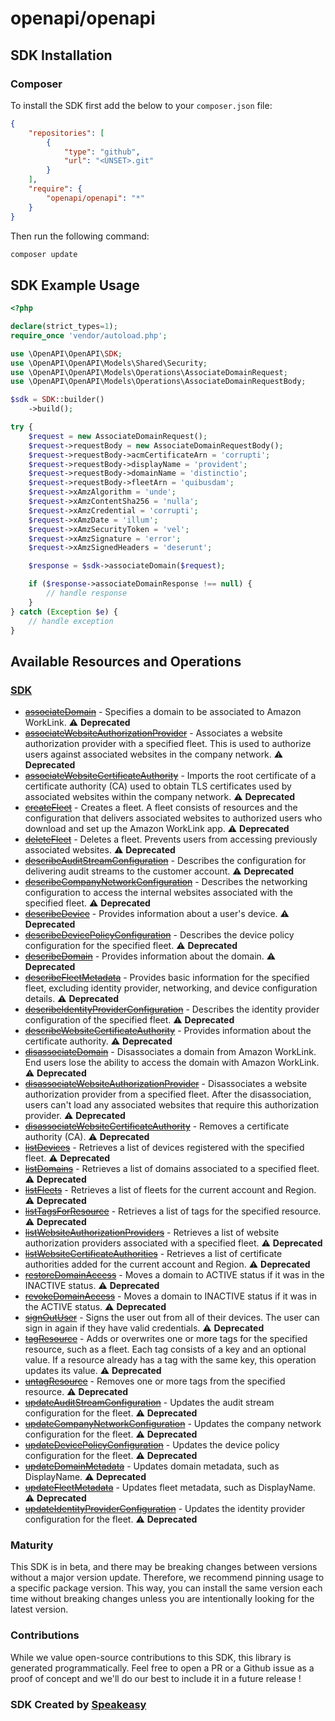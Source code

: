 # openapi/openapi

<!-- Start SDK Installation -->
## SDK Installation

### Composer

To install the SDK first add the below to your `composer.json` file:

```json
{
    "repositories": [
        {
            "type": "github",
            "url": "<UNSET>.git"
        }
    ],
    "require": {
        "openapi/openapi": "*"
    }
}
```

Then run the following command:

```bash
composer update
```
<!-- End SDK Installation -->

## SDK Example Usage
<!-- Start SDK Example Usage -->
```php
<?php

declare(strict_types=1);
require_once 'vendor/autoload.php';

use \OpenAPI\OpenAPI\SDK;
use \OpenAPI\OpenAPI\Models\Shared\Security;
use \OpenAPI\OpenAPI\Models\Operations\AssociateDomainRequest;
use \OpenAPI\OpenAPI\Models\Operations\AssociateDomainRequestBody;

$sdk = SDK::builder()
    ->build();

try {
    $request = new AssociateDomainRequest();
    $request->requestBody = new AssociateDomainRequestBody();
    $request->requestBody->acmCertificateArn = 'corrupti';
    $request->requestBody->displayName = 'provident';
    $request->requestBody->domainName = 'distinctio';
    $request->requestBody->fleetArn = 'quibusdam';
    $request->xAmzAlgorithm = 'unde';
    $request->xAmzContentSha256 = 'nulla';
    $request->xAmzCredential = 'corrupti';
    $request->xAmzDate = 'illum';
    $request->xAmzSecurityToken = 'vel';
    $request->xAmzSignature = 'error';
    $request->xAmzSignedHeaders = 'deserunt';

    $response = $sdk->associateDomain($request);

    if ($response->associateDomainResponse !== null) {
        // handle response
    }
} catch (Exception $e) {
    // handle exception
}
```
<!-- End SDK Example Usage -->

<!-- Start SDK Available Operations -->
## Available Resources and Operations

### [SDK](docs/sdk/README.md)

* [~~associateDomain~~](docs/sdk/README.md#associatedomain) - Specifies a domain to be associated to Amazon WorkLink. :warning: **Deprecated**
* [~~associateWebsiteAuthorizationProvider~~](docs/sdk/README.md#associatewebsiteauthorizationprovider) - Associates a website authorization provider with a specified fleet. This is used to authorize users against associated websites in the company network. :warning: **Deprecated**
* [~~associateWebsiteCertificateAuthority~~](docs/sdk/README.md#associatewebsitecertificateauthority) - Imports the root certificate of a certificate authority (CA) used to obtain TLS certificates used by associated websites within the company network. :warning: **Deprecated**
* [~~createFleet~~](docs/sdk/README.md#createfleet) - Creates a fleet. A fleet consists of resources and the configuration that delivers associated websites to authorized users who download and set up the Amazon WorkLink app. :warning: **Deprecated**
* [~~deleteFleet~~](docs/sdk/README.md#deletefleet) - Deletes a fleet. Prevents users from accessing previously associated websites.  :warning: **Deprecated**
* [~~describeAuditStreamConfiguration~~](docs/sdk/README.md#describeauditstreamconfiguration) - Describes the configuration for delivering audit streams to the customer account. :warning: **Deprecated**
* [~~describeCompanyNetworkConfiguration~~](docs/sdk/README.md#describecompanynetworkconfiguration) - Describes the networking configuration to access the internal websites associated with the specified fleet. :warning: **Deprecated**
* [~~describeDevice~~](docs/sdk/README.md#describedevice) - Provides information about a user's device. :warning: **Deprecated**
* [~~describeDevicePolicyConfiguration~~](docs/sdk/README.md#describedevicepolicyconfiguration) - Describes the device policy configuration for the specified fleet. :warning: **Deprecated**
* [~~describeDomain~~](docs/sdk/README.md#describedomain) - Provides information about the domain. :warning: **Deprecated**
* [~~describeFleetMetadata~~](docs/sdk/README.md#describefleetmetadata) - Provides basic information for the specified fleet, excluding identity provider, networking, and device configuration details. :warning: **Deprecated**
* [~~describeIdentityProviderConfiguration~~](docs/sdk/README.md#describeidentityproviderconfiguration) - Describes the identity provider configuration of the specified fleet. :warning: **Deprecated**
* [~~describeWebsiteCertificateAuthority~~](docs/sdk/README.md#describewebsitecertificateauthority) - Provides information about the certificate authority. :warning: **Deprecated**
* [~~disassociateDomain~~](docs/sdk/README.md#disassociatedomain) - Disassociates a domain from Amazon WorkLink. End users lose the ability to access the domain with Amazon WorkLink.  :warning: **Deprecated**
* [~~disassociateWebsiteAuthorizationProvider~~](docs/sdk/README.md#disassociatewebsiteauthorizationprovider) - Disassociates a website authorization provider from a specified fleet. After the disassociation, users can't load any associated websites that require this authorization provider. :warning: **Deprecated**
* [~~disassociateWebsiteCertificateAuthority~~](docs/sdk/README.md#disassociatewebsitecertificateauthority) - Removes a certificate authority (CA). :warning: **Deprecated**
* [~~listDevices~~](docs/sdk/README.md#listdevices) - Retrieves a list of devices registered with the specified fleet. :warning: **Deprecated**
* [~~listDomains~~](docs/sdk/README.md#listdomains) - Retrieves a list of domains associated to a specified fleet. :warning: **Deprecated**
* [~~listFleets~~](docs/sdk/README.md#listfleets) - Retrieves a list of fleets for the current account and Region. :warning: **Deprecated**
* [~~listTagsForResource~~](docs/sdk/README.md#listtagsforresource) - Retrieves a list of tags for the specified resource. :warning: **Deprecated**
* [~~listWebsiteAuthorizationProviders~~](docs/sdk/README.md#listwebsiteauthorizationproviders) - Retrieves a list of website authorization providers associated with a specified fleet. :warning: **Deprecated**
* [~~listWebsiteCertificateAuthorities~~](docs/sdk/README.md#listwebsitecertificateauthorities) - Retrieves a list of certificate authorities added for the current account and Region. :warning: **Deprecated**
* [~~restoreDomainAccess~~](docs/sdk/README.md#restoredomainaccess) - Moves a domain to ACTIVE status if it was in the INACTIVE status. :warning: **Deprecated**
* [~~revokeDomainAccess~~](docs/sdk/README.md#revokedomainaccess) - Moves a domain to INACTIVE status if it was in the ACTIVE status. :warning: **Deprecated**
* [~~signOutUser~~](docs/sdk/README.md#signoutuser) - Signs the user out from all of their devices. The user can sign in again if they have valid credentials. :warning: **Deprecated**
* [~~tagResource~~](docs/sdk/README.md#tagresource) - Adds or overwrites one or more tags for the specified resource, such as a fleet. Each tag consists of a key and an optional value. If a resource already has a tag with the same key, this operation updates its value. :warning: **Deprecated**
* [~~untagResource~~](docs/sdk/README.md#untagresource) - Removes one or more tags from the specified resource. :warning: **Deprecated**
* [~~updateAuditStreamConfiguration~~](docs/sdk/README.md#updateauditstreamconfiguration) - Updates the audit stream configuration for the fleet. :warning: **Deprecated**
* [~~updateCompanyNetworkConfiguration~~](docs/sdk/README.md#updatecompanynetworkconfiguration) - Updates the company network configuration for the fleet. :warning: **Deprecated**
* [~~updateDevicePolicyConfiguration~~](docs/sdk/README.md#updatedevicepolicyconfiguration) - Updates the device policy configuration for the fleet. :warning: **Deprecated**
* [~~updateDomainMetadata~~](docs/sdk/README.md#updatedomainmetadata) - Updates domain metadata, such as DisplayName. :warning: **Deprecated**
* [~~updateFleetMetadata~~](docs/sdk/README.md#updatefleetmetadata) - Updates fleet metadata, such as DisplayName. :warning: **Deprecated**
* [~~updateIdentityProviderConfiguration~~](docs/sdk/README.md#updateidentityproviderconfiguration) - Updates the identity provider configuration for the fleet. :warning: **Deprecated**
<!-- End SDK Available Operations -->

### Maturity

This SDK is in beta, and there may be breaking changes between versions without a major version update. Therefore, we recommend pinning usage
to a specific package version. This way, you can install the same version each time without breaking changes unless you are intentionally
looking for the latest version.

### Contributions

While we value open-source contributions to this SDK, this library is generated programmatically.
Feel free to open a PR or a Github issue as a proof of concept and we'll do our best to include it in a future release !

### SDK Created by [Speakeasy](https://docs.speakeasyapi.dev/docs/using-speakeasy/client-sdks)
